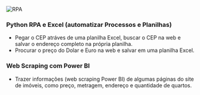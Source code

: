 
![RPA](img/rpa.png)


### Python RPA e Excel (automatizar Processos e Planilhas)

- Pegar o CEP atráves de uma planilha Excel, buscar o CEP na web e salvar o endereço completo na própria planilha.
- Procurar o preço do Dolar e Euro na web e salvar em uma planilha Excel.

### Web Scraping com Power BI

- Trazer informações (web scraping Power BI) de algumas páginas do site de imóveis, como preço, metragem, endereço e quantidade de quartos.

